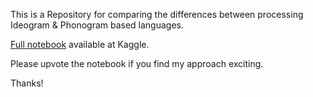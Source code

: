 This is a Repository for comparing the differences between processing Ideogram & Phonogram based languages.

[Full notebook](https://www.kaggle.com/code/jasonheesanglee/ideogram-based-vs-phonogram-based-language) available at Kaggle.

Please upvote the notebook if you find my approach exciting.

Thanks!
